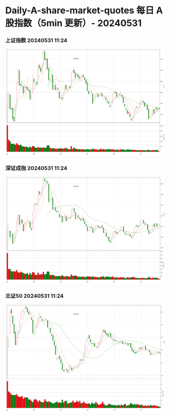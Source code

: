 
# Daily-A-share-market-quotes 每日 A 股指数（5min 更新）- 20240531

### 上证指数 20240531 11:24
![](./fig/2024/5/20240531-sh000001.png)

### 深证成指 20240531 11:24
![](./fig/2024/5/20240531-sz399001.png)

### 北证50 20240531 11:24
![](./fig/2024/5/20240531-bj899050.png)
